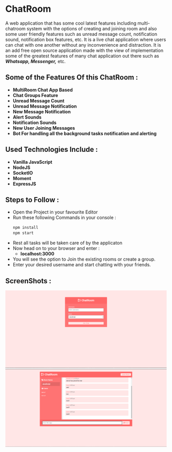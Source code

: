 # ChatRoom
A web application that has some cool latest features including multi-chatroom system with the options of creating and joining room and also some user friendly features such as unread message count, notification sound, notification box features, etc. It is a live chat application where users can chat with one another without any inconvenience and distraction. It is an add free open source application made with the view of implementation some of the greatest features of many chat application out there such as **_Whatsapp, Messenger,_** etc.

## Some of the Features Of this ChatRoom : 
- **MultiRoom Chat App Based**
- **Chat Groups Feature**
- **Unread Message Count**
- **Unread Message Notification**
- **New Message Notification**
- **Alert Sounds**
- **Notification Sounds**
- **New User Joining Messages**
- **Bot For handling all the background tasks notification and alerting**

## Used Technologies Include :
- **Vanilla JavaScript**
- **NodeJS**
- **SocketIO**
- **Moment**
- **ExpressJS**

## Steps to Follow :
- Open the Project in your favourite Editor
- Run these following Commands in your console :
  ```bash
  npm install
  npm start
  ```
- Rest all tasks will be taken care of by the applicaton
- Now head on to your browser and enter : 
  - **localhost:3000**
- You will see the option to Join the existing rooms or create a group.
- Enter your desired username and start chatting with your friends.

## ScreenShots : 
![Alt Text](/ScreenShots/1.png)
![Alt Text](/ScreenShots/3.png)
